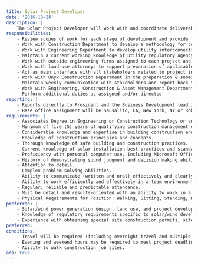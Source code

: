 ```yaml
---
title: Solar Project Developer
date: '2016-10-24'
description: |
    The Solar Project Developer will work with and coordinate deliverables from multiple departments at Onyx, including Business Development, Finance, Legal, Engineering, Asset Management and Construction.  They will be responsible to oversee the entire development process of a project from early to late-stage of a project life cycle. This includes detailed document review of Utility/Property Easement Agreements, Site lease & amendments, Interconnection and or Net Metering agreements, Phase # 1 ESA reports, Geotechnical reports, Independent Engineer reports, FAA Notice of Actual Construction or Alteration application.  The Solar Project Developer will work closely with a staff member from Business Development through the early stage of a projects initial sales cycle and will provide feedback to Construction, Engineering, Asset Management, Legal and other stakeholders as directed in formal reports, meetings and interactions.  The Solar Project Developer will collaborate with stakeholders to develop action items to address noted deliverables and ensure that the responsible and assigned parties provide those deliverables in accordance with required timelines.  The Project Developer will be responsible for compiling all project related costs (ex. interconnection application fees, utility upgrades, engineering cost, legal fees, title search fees) through historical data or working with the procurement or estimating department to source same.  As part of Onyx's Business Development Team, The Solar Project Developer will support Business Development efforts to prepare an internal budget memo for approval to Blackstone.    The ideal candidate will possess a deep knowledge of, and experience in, solar power generation design and construction with broad knowledge of electrical, civil and structural design and construction methods.  Prior construction experience that involved threatened or endangered species, wetlands delineations, Landfills/Brownfields and civil site work is required.
responsibilities: |
    - Review scopes of work for each stage of development and provide feedback to Engineering & Construction Departments within Onyx on the impacts of how certain agreements or site specific scope of work might impact a project viability.  (ex. structural, roof manufacturer & age of roof, grading, roads, vegetation control and shading, storm water management and erosion control).
    - Work with Construction Department to develop a methodology for completing project and develop internal budgeting.  Apply knowledge of commercial roof replacement, concrete or asphalt paving repairs, structural or electrical upgrades and how they would impact a projects financial returns. 
    - Work with Engineering Department to develop utility interconnection submittal packages.  Submit IX package and track through to "Approval to Construct".  Upon completion of project, work with Construction, Engineering & Asset Management Departments to submit final As-built IX package to local utility and track through until project PTO "Permission to Operate" is received in writing.
    - Maintain a current working knowledge of utility regulatory agency requirements, local building codes for proper adherence that would impact a project ability to be completed and report back to Construction & Engineering Departments on how it may impact project success.
    - Work with outside engineering firms assigned to each project and track preparation of permit drawings through design process with Onyx Engineering & Construction Team.   Work with Onyx Construction Department in assisting in securing sub-contractors pricing when needed.
    - Work with land-use attorneys to support preparation of applicable land use board application submittals. 
    - Act as main interface with all stakeholders related to project including utilities, county or municipal governments.
    - Work with Onyx Construction Department in the preparation & submittal of incentive documentation packages to state utility authorities.  Track submittal through to completion.  Upon completion of project, work with Onyx Construction, Engineering & Asset Management Departments to submit final As-built package to state utility authority until approval of project is received in writing.
    - Maintain weekly communication with stakeholders and report back to Onyx Construction & Engineering Departments any concerns during project construction phase.
    - Work with Engineering, Construction & Asset Management Departments to provide proper documentation to Finance Department for tax equity traunching process.
    - Perform additional duties as assigned and/or directed
reporting: |
    - Reports directly to President and the Business Development lead in charge of specific projects
    - Base office assignment will be Sausalito, CA, New York, NY or Robbinsville, NJ.
requirements: |
    - Associates Degree in Engineering or Construction Technology or another related technical field, or equivalent.
    - Minimum of five (5) years of qualifying construction management experience in commercial real estate development.  Solar power generation (preferred), wind or other alternative power generation, or conventional power generation industries.
    - Considerable knowledge and expertise in building construction and related site work; structural, electrical, communications and mechanical system installations and associated codes.
    - Knowledge of construction principles and concepts.
    - Thorough knowledge of safe building and construction practices.
    - Current knowledge of solar installation best practices and standards.
    - Proficiency with personal computer use, including Microsoft Office software suite (Outlook, Excel, Word, PowerPoint, and Project).
    - History of demonstrating sound judgment and decision making ability.
    - Attention to detail.
    - Complex problem solving abilities.
    - Ability to communicate (written and oral) effectively and clearly in a professional work environment.
    - Ability to work efficiently and effectively in a team environment as well as work independently.
    - Regular, reliable and predictable attendance.
    - Must be detail and results-oriented with an ability to work in a cross-functional, fast paced, and constantly evolving environment as well as extended hours, as required.
    - Physical Requirements for Position: Walking, Sitting, Standing, Hearing, Effective Verbal Communication, Vision, both Active construction outdoor environmental conditions and sedentary work.
preferred: |
    - Solar/wind power generation design, land use, and project development experience.
    - Knowledge of regulatory requirements specific to solar/wind development.
    - Experience with obtaining special site construction permits, site plan approvals and/or zoning exemptions.
preferred:
conditions: |
    - Travel will be required (including overnight travel and multiple day site visits).
    - Evening and weekend hours may be required to meet project deadlines.
    - Ability to walk construction job sites.
ada: true
---
```

